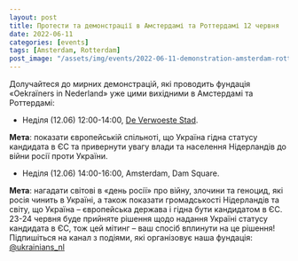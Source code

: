 ```yaml
---
layout: post
title: Протести та демонстрації в Амстердамі та Роттердамі 12 червня
date: 2022-06-11
categories: [events]
tags: [Amsterdam, Rotterdam]
post_image: "/assets/img/events/2022-06-11-demonstration-amsterdam-rotterdam-12-june.webp"
---
```


Долучайтеся до мирних демонстрацій, які проводить фундація «Oekraïners in Nederland» уже цими вихідними в Амстердамі та Роттердамі:

* Неділя (12.06) 12:00-14:00, [De Verwoeste Stad](https://goo.gl/maps/Jq6LsGVLjjUUrtyh7).

**Мета**: показати європейській спільноті, що Україна гідна статусу кандидата в ЄС та привернути увагу влади та населення Нідерландів до війни росії проти України.

* Неділя (12.06) 14:00-16:00, Amsterdam, Dam Square.

**Мета**: нагадати світові в «день росії» про війну, злочини та геноцид, які росія чинить в Україні, а також показати громадськості Нідерландів та світу, що Україна – європейська держава і гідна бути кандидатом в ЄС.
23-24 червня буде прийняте рішення щодо надання Україні статусу кандидата в ЄС, тож цей мітинг – ваш спосіб вплинути на це рішення!
Підпишіться на канал з подіями, які організовує наша фундація: [@ukrainians_nl](https://t.me/ukrainians_nl)

